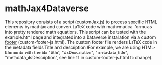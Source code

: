 # mathJax4Dataverse

This repository consists of a script (customJax.js) to process specific HTML elements by mathjax and convert LaTeX code with mathematical formulas into pretty rendered math equations. This script can be tested with the example.html page and integrated into a Dataverse installation via [a custom footer](https://guides.dataverse.org/en/latest/installation/config.html#custom-footer) (custom-footer-js.html). The custom footer file renders LaTeX code in the metadata fields Title and description (For example, we are using HTML-Elements with the ids "title", "dsDescription", "metadata_title", "metadata_dsDescription", see line 11 in custom-footer-js.html to change). 


